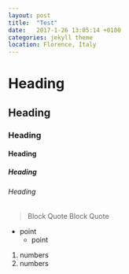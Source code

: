 ```yaml
---
layout: post
title:  "Test"
date:   2017-1-26 13:05:14 +0100
categories: jekyll theme
location: Florence, Italy
---
```


# Heading
## Heading
### Heading
#### Heading
##### Heading
###### Heading
> Block Quote
> Block Quote
- point
	- point
1. numbers
2. numbers
